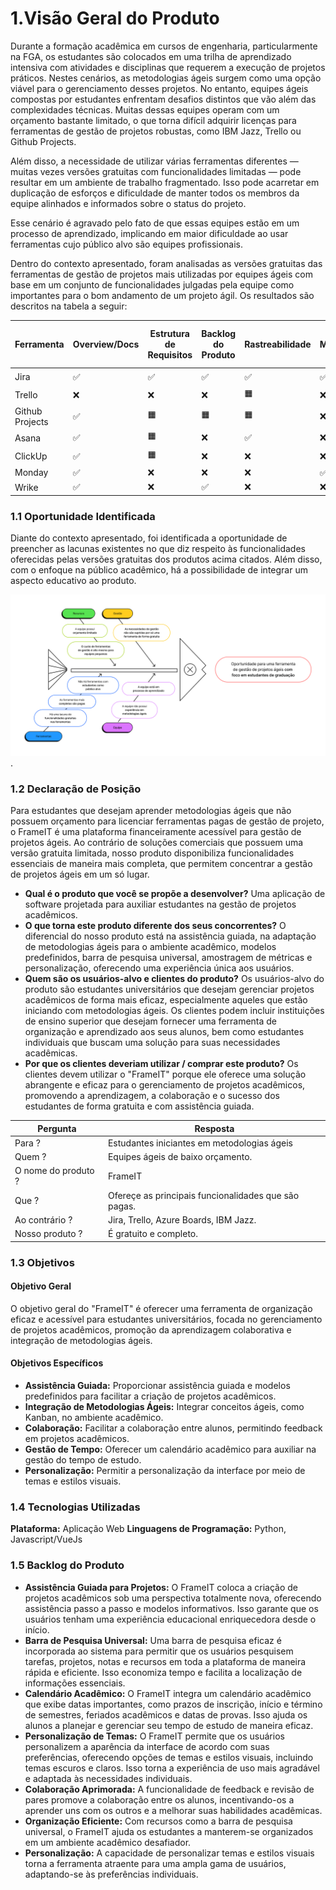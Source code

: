 # 1.Visão Geral do Produto
Durante a formação acadêmica em cursos de engenharia, particularmente na FGA, os estudantes são colocados em uma trilha de aprendizado intensiva com atividades e disciplinas que requerem a execução de projetos práticos. Nestes cenários, as metodologias ágeis surgem como uma opção viável para o gerenciamento desses projetos. No entanto, equipes ágeis compostas por estudantes enfrentam desafios distintos que vão além das complexidades técnicas. Muitas dessas equipes operam com um orçamento bastante limitado, o que torna difícil adquirir licenças para ferramentas de gestão de projetos robustas, como IBM Jazz, Trello ou Github Projects.

Além disso, a necessidade de utilizar várias ferramentas diferentes — muitas vezes versões gratuitas com funcionalidades limitadas — pode resultar em um ambiente de trabalho fragmentado. Isso pode acarretar em duplicação de esforços e dificuldade de manter todos os membros da equipe alinhados e informados sobre o status do projeto.

Esse cenário é agravado pelo fato de que essas equipes estão em um processo de aprendizado, implicando em maior dificuldade ao usar ferramentas cujo público alvo são equipes profissionais.


Dentro do contexto apresentado, foram analisadas as versões gratuitas das ferramentas de gestão de projetos mais utilizadas por equipes ágeis com base em um conjunto de funcionalidades julgadas pela equipe como importantes para o bom andamento de um projeto ágil. Os resultados são descritos na tabela a seguir:

| Ferramenta        | Overview/Docs | Estrutura de Requisitos | Backlog do Produto | Rastreabilidade | Métricas | Quadro Kanban | Gerência de Sprints | Cargos e Permissões | Assistência Guiada | Integração de Artefatos no Git | Calendário/Timeline | Orientado a Times Ágeis |
|-------------------|--------------|-------------------------|--------------------|-----------------|----------|--------------|---------------------|---------------------|-------------------|-----------------------------|-------------------|------------------------|
| Jira              | ✅           | ✅                      | ✅                 | ✅              | ✅       | ✅           | ✅                  | ❌                  | ❌                | 🟧                          | ✅                | ❌                     |
| Trello            | ❌           | ❌                      | ❌                 | 🟧              | ❌       | ✅           | ❌                  | ❌                  | ❌                | ❌                          | ❌                | ❌                     |
| Github Projects   | ✅           | 🟧                      | 🟧                 | 🟧              | ❌       | ✅           | ❌                  | 🟧                  | ❌                | ✅                          | 🟧                | ❌                     |
| Asana             | ✅           | 🟧                      | ❌                 | ✅              | ❌       | ✅           | ❌                  | ❌                  | 🟧                | ❌                          | 🟧                | ❌                     |
| ClickUp           | ✅           | 🟧                      | ❌                 | ❌              | ❌       | ✅           | ✅                  | ❌                  | ❌                | ❌                          | 🟧                | 🟧                     |
| Monday            | ✅           | ❌                      | ❌                 | ❌              | ✅       | ✅           | ❌                  | ❌                  | ❌                | ❌                          | ❌                | ❌                     |
| Wrike             | ✅           | ❌                      | ✅                 | ❌              | ❌       | ✅           | ❌                  | ❌                  | ❌                | ❌                          | ❌                | ❌                     |

### 1.1 Oportunidade Identificada
Diante do contexto apresentado, foi identificada a oportunidade de preencher as lacunas existentes no que diz respeito às funcionalidades oferecidas pelas versões gratuitas dos produtos acima citados. Além disso, com o enfoque na público acadêmico, há a possibilidade de integrar um aspecto educativo ao produto.

![Diagrama de Ishikawa](../img/ishikawa.png "Diagrama de Ishikawa para a Oportunidade").

### 1.2 Declaração de Posição
Para estudantes que desejam aprender metodologias ágeis que não possuem orçamento para licenciar ferramentas pagas de gestão de projeto, o FrameIT é uma plataforma financeiramente acessível para gestão de projetos ágeis. Ao contrário de soluções comerciais que possuem uma versão gratuita limitada, nosso produto disponibiliza funcionalidades essenciais de maneira mais completa, que permitem concentrar a gestão de projetos ágeis em um só lugar.

* **Qual é o produto que você se propõe a desenvolver?**
Uma aplicação de software projetada para auxiliar estudantes na gestão de projetos acadêmicos.
* **O que torna este produto diferente dos seus concorrentes?**
O diferencial do nosso produto está na assistência guiada, na adaptação de metodologias ágeis para o ambiente acadêmico, modelos predefinidos, barra de pesquisa universal, amostragem de métricas e personalização, oferecendo uma experiência única aos usuários.
* **Quem são os usuários-alvo e clientes do produto?**
Os usuários-alvo do produto são estudantes universitários que desejam gerenciar projetos acadêmicos de forma mais eficaz, especialmente aqueles que estão iniciando com metodologias ágeis. Os clientes podem incluir instituições de ensino superior que desejam fornecer uma ferramenta de organização e aprendizado aos seus alunos, bem como estudantes individuais que buscam uma solução para suas necessidades acadêmicas.
* **Por que os clientes deveriam utilizar / comprar este produto?**
Os clientes devem utilizar o "FrameIT" porque ele oferece uma solução abrangente e eficaz para o gerenciamento de projetos acadêmicos, promovendo a aprendizagem, a colaboração e o sucesso dos estudantes de forma gratuita e com assistência guiada.

| Pergunta                     | Resposta                                           |
|--------------------------|----------------------------------------------------------|
| Para ? | Estudantes iniciantes em metodologias ágeis
| Quem  ?                   | Equipes ágeis de baixo orçamento.              |
| O nome do produto ?| FrameIT                                   |
| Que   ?                   | Ofereçe as principais funcionalidades que são pagas. |
| Ao contrário   ?          | Jira, Trello, Azure Boards, IBM Jazz.                        |
| Nosso produto     ?      | É gratuito e completo.                    |

### 1.3 Objetivos

#### Objetivo Geral
O objetivo geral do "FrameIT" é oferecer uma ferramenta de organização eficaz e acessível para estudantes universitários, focada no gerenciamento de projetos acadêmicos, promoção da aprendizagem colaborativa e integração de metodologias ágeis.

#### Objetivos Específicos
* **Assistência Guiada:** Proporcionar assistência guiada e modelos predefinidos para facilitar a criação de projetos acadêmicos.
* **Integração de Metodologias Ágeis:** Integrar conceitos ágeis, como Kanban, no ambiente acadêmico.
* **Colaboração:** Facilitar a colaboração entre alunos, permitindo feedback em projetos acadêmicos.
* **Gestão de Tempo:** Oferecer um calendário acadêmico para auxiliar na gestão do tempo de estudo.
* **Personalização:** Permitir a personalização da interface por meio de temas e estilos visuais. 

### 1.4 Tecnologias Utilizadas
**Plataforma:** Aplicação Web  **Linguagens de Programação:** Python, Javascript/VueJs

### 1.5 Backlog do Produto

* **Assistência Guiada para Projetos:**
O FrameIT coloca a criação de projetos acadêmicos sob uma perspectiva totalmente nova, oferecendo assistência passo a passo e modelos informativos. Isso garante que os usuários tenham uma experiência educacional enriquecedora desde o início.
* **Barra de Pesquisa Universal:**
Uma barra de pesquisa eficaz é incorporada ao sistema para permitir que os usuários pesquisem tarefas, projetos, notas e recursos em toda a plataforma de maneira rápida e eficiente. Isso economiza tempo e facilita a localização de informações essenciais.
* **Calendário Acadêmico:**
O FrameIT integra um calendário acadêmico que exibe datas importantes, como prazos de inscrição, início e término de semestres, feriados acadêmicos e datas de provas. Isso ajuda os alunos a planejar e gerenciar seu tempo de estudo de maneira eficaz.
* **Personalização de Temas:**
O FrameIT permite que os usuários personalizem a aparência da interface de acordo com suas preferências, oferecendo opções de temas e estilos visuais, incluindo temas escuros e claros. Isso torna a experiência de uso mais agradável e adaptada às necessidades individuais.
* **Colaboração Aprimorada:**
 A funcionalidade de feedback e revisão de pares promove a colaboração entre os alunos, incentivando-os a aprender uns com os outros e a melhorar suas habilidades acadêmicas.
* **Organização Eficiente:**
Com recursos como a barra de pesquisa universal, o FrameIT ajuda os estudantes a manterem-se organizados em um ambiente acadêmico desafiador.
* **Personalização:**
A capacidade de personalizar temas e estilos visuais torna a ferramenta atraente para uma ampla gama de usuários, adaptando-se às preferências individuais.